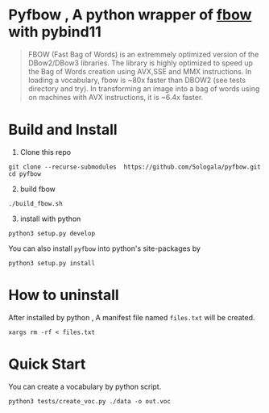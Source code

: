# Pyfbow , A python wrapper of [fbow](https://github.com/rmsalinas/fbow) with pybind11 

> FBOW (Fast Bag of Words) is an extremmely optimized version of the DBow2/DBow3 libraries. The library is highly optimized to speed up the Bag of Words creation using AVX,SSE and MMX instructions. In loading a vocabulary, fbow is ~80x faster than DBOW2 (see tests directory and try). In transforming an image into a bag of words using on machines with AVX instructions, it is ~6.4x faster.

# Build and Install

1. Clone this repo 
```shell
git clone --recurse-submodules  https://github.com/Sologala/pyfbow.git
cd pyfbow
```
2. build fbow
```shell
./build_fbow.sh
```

3. install with python
```shell
python3 setup.py develop
```
You can also install `pyfbow` into python's site-packages by
```shell
python3 setup.py install
```

# How to uninstall

After installed by python , A manifest file named `files.txt` will be created.
```shell
xargs rm -rf < files.txt
```

# Quick Start 


You can create a vocabulary by python script.
```shell
python3 tests/create_voc.py ./data -o out.voc
```
